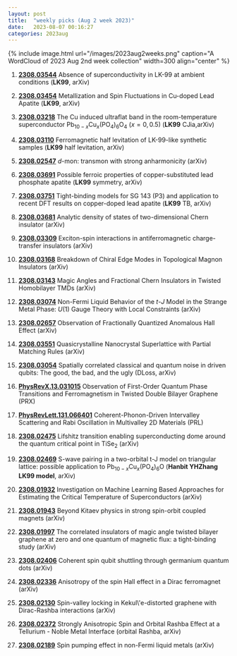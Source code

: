```yaml
---
layout: post
title:  "weekly picks (Aug 2 week 2023)"
date:   2023-08-07 00:16:27
categories: 2023aug
---
```



{% include image.html url="/images/2023aug2weeks.png" caption="A WordCloud of 2023 Aug 2nd week collection" width=300 align="center" %}


1. **[2308.03544](http://arxiv.org/abs/2308.03544)** Absence of superconductivity in LK-99 at ambient conditions (**LK99**, arXiv)

1. **[2308.03454](http://arxiv.org/abs/2308.03454)** Metallization and Spin Fluctuations in Cu-doped Lead Apatite (**LK99**, arXiv)

1. **[2308.03218](http://arxiv.org/abs/2308.03218)** The Cu induced ultraflat band in the room-temperature superconductor Pb$_{10-x}$Cu$_x$(PO$_4$)$_6$O$_4$ ($x=0,0.5$) (**LK99** CJia,arXiv)

1. **[2308.03110](http://arxiv.org/abs/2308.03110)** Ferromagnetic half levitation of LK-99-like synthetic samples (**LK99** half levitation, arXiv)

1. **[2308.02547](http://arxiv.org/abs/2308.02547)** $d$-mon: transmon with strong anharmonicity (arXiv)

1. **[2308.03691](http://arxiv.org/abs/2308.03691)** Possible ferroic properties of copper-substituted lead phosphate apatite (**LK99** symmetry, arXiv)

1. **[2308.03751](http://arxiv.org/abs/2308.03751)** Tight-binding models for SG 143 (P3) and application to recent DFT results on copper-doped lead apatite (**LK99** TB, arXiv)

1. **[2308.03681](http://arxiv.org/abs/2308.03681)** Analytic density of states of two-dimensional Chern insulator (arXiv)

1. **[2308.03309](http://arxiv.org/abs/2308.03309)** Exciton-spin interactions in antiferromagnetic charge-transfer insulators (arXiv)

1. **[2308.03168](http://arxiv.org/abs/2308.03168)** Breakdown of Chiral Edge Modes in Topological Magnon Insulators (arXiv)

1. **[2308.03143](http://arxiv.org/abs/2308.03143)** Magic Angles and Fractional Chern Insulators in Twisted Homobilayer TMDs (arXiv)

1. **[2308.03074](http://arxiv.org/abs/2308.03074)** Non-Fermi Liquid Behavior of the $t$-$J$ Model in the Strange Metal Phase: $U(1)$ Gauge Theory with Local Constraints (arXiv)

1. **[2308.02657](http://arxiv.org/abs/2308.02657)** Observation of Fractionally Quantized Anomalous Hall Effect (arXiv)


1. **[2308.03551](http://arxiv.org/abs/2308.03551)** Quasicrystalline Nanocrystal Superlattice with Partial Matching Rules (arXiv)

1. **[2308.03054](http://arxiv.org/abs/2308.03054)** Spatially correlated classical and quantum noise in driven qubits: The good, the bad, and the ugly (DLoss, arXiv)

1. **[PhysRevX.13.031015](https://link.aps.org/doi/10.1103/PhysRevX.13.031015)** Observation of First-Order Quantum Phase Transitions and Ferromagnetism in Twisted Double Bilayer Graphene (PRX)

1. **[PhysRevLett.131.066401](https://link.aps.org/doi/10.1103/PhysRevLett.131.066401)** Coherent-Phonon-Driven Intervalley Scattering and Rabi Oscillation in Multivalley 2D Materials (PRL)





1. **[2308.02475](http://arxiv.org/abs/2308.02475)** Lifshitz transition enabling superconducting dome around the quantum critical point in TiSe$_2$ (arXiv)

1. **[2308.02469](http://arxiv.org/abs/2308.02469)** S-wave pairing in a two-orbital t-J model on triangular lattice: possible application to Pb$_{10-x}$Cu$_x$(PO$_4$)$_6$O (**Hanbit YHZhang LK99 model**, arXiv)

1. **[2308.01932](http://arxiv.org/abs/2308.01932)** Investigation on Machine Learning Based Approaches for Estimating the Critical Temperature of Superconductors (arXiv)

1. **[2308.01943](http://arxiv.org/abs/2308.01943)** Beyond Kitaev physics in strong spin-orbit coupled magnets (arXiv)

1. **[2308.01997](http://arxiv.org/abs/2308.01997)** The correlated insulators of magic angle twisted bilayer graphene at zero and one quantum of magnetic flux: a tight-binding study (arXiv)

1. **[2308.02406](http://arxiv.org/abs/2308.02406)** Coherent spin qubit shuttling through germanium quantum dots (arXiv)

1. **[2308.02336](http://arxiv.org/abs/2308.02336)** Anisotropy of the spin Hall effect in a Dirac ferromagnet (arXiv)

1. **[2308.02130](http://arxiv.org/abs/2308.02130)** Spin-valley locking in Kekul\\'e-distorted graphene with Dirac-Rashba interactions (arXiv)

1. **[2308.02372](http://arxiv.org/abs/2308.02372)** Strongly Anisotropic Spin and Orbital Rashba Effect at a Tellurium - Noble Metal Interface (orbital Rashba, arXiv)

1. **[2308.02189](http://arxiv.org/abs/2308.02189)** Spin pumping effect in non-Fermi liquid metals (arXiv)
